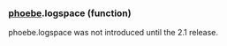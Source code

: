 ### [phoebe](phoebe.md).logspace (function)

phoebe.logspace was not introduced until the 2.1 release.
